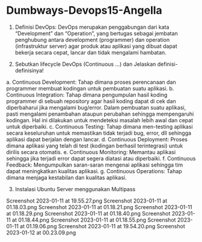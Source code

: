 # Dumbways-Devops15-Angella

1. Definisi DevOps: DevOps merupakan penggabungan dari kata “Development” dan “Operation”, yang bertugas sebagai jembatan penghubung antara development (programmer) dan operation (infrastruktur server) agar produk atau aplikasi yang dibuat dapat bekerja secara cepat, lancar dan tidak mengalami hambatan.

2. Sebutkan lifecycle DevOps (Continuous ...) dan Jelaskan definisi-definisinya!

a. Continuous Development: Tahap dimana proses perencanaan dan programmer membuat kodingan untuk pembuatan suatu aplikasi. 
b. Continuous Integration: Tahap dimana pengumpulan hasil koding programmer di sebuah repository agar hasil koding dapat di cek dan diperbaharui jika mengalami bug/error. Dalam pembuatan suatu aplikasi, pasti mengalami penambahan ataupun perubahan sehingga mempengaruhi kodingan. Hal ini dilakukan untuk mendeteksi masalah lebih awal dan cepat untuk diperbaiki.
c. Continuous Testing: Tahap dimana men-testing aplikasi secara keseluruhan untuk memastikan tidak terjadi bug, error, dll sehingga aplikasi dapat berjalan dengan lancar.
d. Continuous Deployment: Proses dimana aplikasi yang telah di test (kodingan berhasil terintegrasi) untuk dirilis secara otomatis.
e. Continuous Monitoring: Memantau aplikasi sehingga jika terjadi error dapat segera diatasi atau diperbaiki.
f. Continuous Feedback: Mengumpulkan saran-saran mengenai aplikasi sehingga tim dapat meningkatkan kualitas aplikasi.
g. Continuous Operations: Tahap dimana menjaga kestabilan dan kualitas aplikasi.

3. Instalasi Ubuntu Server menggunakan Multipass

Screenshot 2023-01-11 at 19.55.27.png
Screenshot 2023-01-11 at 01.18.03.png
Screenshot 2023-01-11 at 01.18.21.png
Screenshot 2023-01-11 at 01.18.29.png
Screenshot 2023-01-11 at 01.18.40.png
Screenshot 2023-01-11 at 01.18.44.png
Screenshot 2023-01-11 at 01.18.55.png
Screenshot 2023-01-11 at 01.19.06.png
Screenshot 2023-01-11 at 19.54.20.png
Screenshot 2023-01-12 at 00.23.09.png
